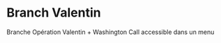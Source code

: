Branch Valentin
===============
Branche Opération Valentin + Washington Call accessible dans un menu